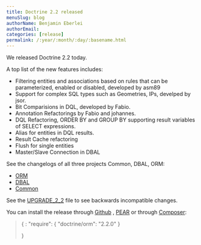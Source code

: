 ```yaml
---
title: Doctrine 2.2 released
menuSlug: blog
authorName: Benjamin Eberlei 
authorEmail: 
categories: [release]
permalink: /:year/:month/:day/:basename.html
---
```

We released Doctrine 2.2 today.

A top list of the new features includes:

-   Filtering entities and associations based on rules that can be
    parameterized, enabled or disabled, developed by asm89
-   Support for complex SQL types such as Geometries, IPs, develped by
    jsor.
-   Bit Comparisions in DQL, developed by Fabio.
-   Annotation Refactorings by Fabio and johannes.
-   DQL Refactoring, ORDER BY and GROUP BY supporting result variables
    of SELECT expressions.
-   Alias for entities in DQL results.
-   Result Cache refactoring
-   Flush for single entities
-   Master/Slave Connection in DBAL

See the changelogs of all three projects Common, DBAL, ORM:

-   [ORM](http://www.doctrine-project.org/jira/browse/DDC/fixforversion/10157)
-   [DBAL](http://www.doctrine-project.org/jira/browse/DBAL/fixforversion/10142)
-   [Common](http://www.doctrine-project.org/jira/browse/DCOM/fixforversion/10152)

See the
[UPGRADE\_2\_2](https://github.com/doctrine/doctrine2/blob/master/UPGRADE_TO_2_2)
file to see backwards incompatible changes.

You can install the release through
[Github](https://github.com/doctrine/doctrine2) ,
[PEAR](http://pear.doctrine-project.org) or through
[Composer](http://www.packagist.org):

> {
> :   "require": { "doctrine/orm": "2.2.0" }
>
> }
